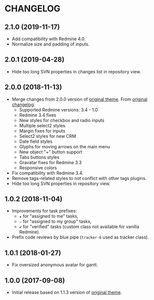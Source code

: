 CHANGELOG
=========


2.1.0 (2019-11-17)
------------------

- Add compatibility with Redmine 4.0.
- Normalize size and padding of inputs.


2.0.1 (2019-04-28)
------------------

- Hide too long SVN properties in changes list in repository view.


2.0.0 (2018-11-13)
------------------

- Merge changes from 2.0.0 version of [original theme](https://www.redmineup.com/pages/themes/a1).
  From [original changelog](https://www.redmineup.com/pages/themes/a1/updates):
  - Supported Redmine versions: 3.4 - 1.0
  - Redmine 3.4 fixes
  - New styles for checkbox and radio inputs
  - Multiple select2 styles
  - Margin fixes for inputs
  - Select2 styles for new CRM
  - Date field styles
  - Glyphs for moving arrows on the main menu
  - New object "+" button support
  - Tabs buttons styles
  - Gravatar fixes for Redmine 3.3
  - Responsive colors
- Fix compatibility with Redmine 3.4.
- Remove tags-related styles to not conflict with other tags plugins.
- Hide too long SVN properties in repository view.


1.0.2 (2018-11-04)
------------------

- Improvements for task prefixes: 
  - `★` for "assigned to me" tasks,
  - `☆` for "assigned to my group" tasks,
  - `✔` for "verified" tasks (custom class not available for vanilla Redmine).
- Prefix code reviews by blue pipe (`tracker-6` used as tracker class).


1.0.1 (2018-01-27)
------------------

- Fix oversized anonymous avatar for gantt.


1.0.0 (2017-09-08)
------------------

- Initial release based on 1.1.3 version of [original theme](https://www.redmineup.com/pages/themes/a1).

